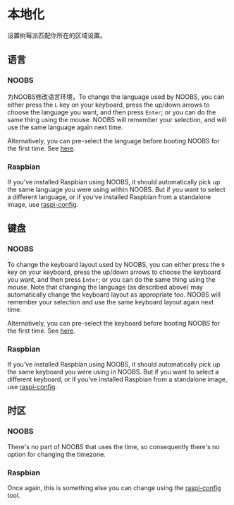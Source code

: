 # 本地化

设置树莓派匹配你所在的区域设置。


## 语言

### NOOBS

为NOOBS修改语言环境，To change the language used by NOOBS, you can either press the `L` key on your keyboard, press the up/down arrows to choose the language you want, and then press `Enter`; or you can do the same thing using the mouse. NOOBS will remember your selection, and will use the same language again next time.

Alternatively, you can pre-select the language before booting NOOBS for the first time. See [here](https://github.com/raspberrypi/noobs/blob/master/README.md#how-to-change-the-default-language-keyboard-layout-display-mode-or-boot-partition).

### Raspbian

If you've installed Raspbian using NOOBS, it should automatically pick up the same language you were using within NOOBS. But if you want to select a different language, or if you've installed Raspbian from a standalone image, use [raspi-config](raspi-config.md#change-locale).


## 键盘

### NOOBS

To change the keyboard layout used by NOOBS, you can either press the `9` key on your keyboard, press the up/down arrows to choose the keyboard you want, and then press `Enter`; or you can do the same thing using the mouse. Note that changing the language (as described above) may automatically change the keyboard layout as appropriate too. NOOBS will remember your selection and use the same keyboard layout again next time.

Alternatively, you can pre-select the keyboard before booting NOOBS for the first time. See [here](https://github.com/raspberrypi/noobs/blob/master/README.md#how-to-change-the-default-language-keyboard-layout-display-mode-or-boot-partition).

### Raspbian

If you've installed Raspbian using NOOBS, it should automatically pick up the same keyboard you were using in NOOBS. But if you want to select a different keyboard, or if you've installed Raspbian from a standalone image, use [raspi-config](raspi-config.md#change-keyboard-layout).


## 时区

### NOOBS

There's no part of NOOBS that uses the time, so consequently there's no option for changing the timezone.

### Raspbian

Once again, this is something else you can change using the [raspi-config](raspi-config.md#change-timezone) tool.
